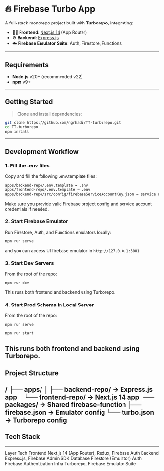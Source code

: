 # 🔥 Firebase Turbo App

A full-stack monorepo project built with **Turborepo**, integrating:
- 🧑‍💻 **Frontend**: [Next.js 14](https://nextjs.org/) (App Router)
- ⚙️ **Backend**: [Express.js](https://expressjs.com/)
- ☁️ **Firebase Emulator Suite**: Auth, Firestore, Functions

---

## Requirements

- **Node.js** v20+ (recommended v22)
- **npm** v9+

---

## Getting Started

> Clone and install dependencies:

```bash
git clone https://github.com/ngrhadi/TT-turborepo.git
cd TT-turborepo
npm install
```

---

## Development Workflow

### 1. Fill the .env files

Copy and fill the following .env.template files:

```bash
apps/backend-repo/.env.template → .env
apps/frontend-repo/.env.template → .env
apps/backend-repo/src/config/firebaseServiceAccountKey.json → service account key
```
Make sure you provide valid Firebase project config and service account credentials if needed.

### 2. Start Firebase Emulator

Run Firestore, Auth, and Functions emulators locally:
```bash
npm run serve
```
and you can access UI firebase emulator in ``http://127.0.0.1:3001``

### 3. Start Dev Servers

From the root of the repo:
```bash
npm run dev
```
This runs both frontend and backend using Turborepo.

### 4. Start Prod Schema in Local Server

From the root of the repo:
```bash
npm run serve
```

```bash
npm run start
```
This runs both frontend and backend using Turborepo.
---
## Project Structure

/
├── apps/
│   ├── backend-repo/        → Express.js app
│   └── frontend-repo/       → Next.js 14 app
├── packages/                → Shared firebase-function
├── firebase.json            → Emulator config
└── turbo.json               → Turborepo config
---
## Tech Stack
---
Layer	Tech
Frontend	Next.js 14 (App Router), Redux, Firebase Auth
Backend	Express.js, Firebase Admin SDK
Database	Firestore (Emulator)
Auth	Firebase Authentication
Infra	Turborepo, Firebase Emulator Suite
